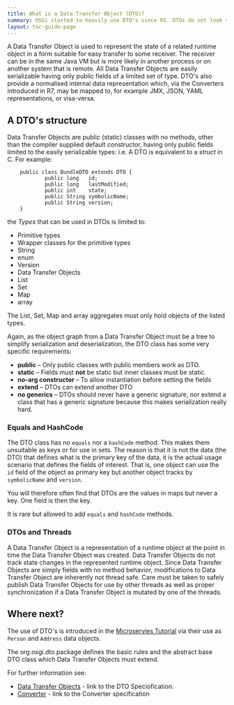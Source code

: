 ```yaml
---
title: What is a Data Transfer Object (DTO)?
summary: OSGi started to heavily use DTO's since R5. DTOs do not look very object oriented, this application note provides the reasoning why DTOs .
layout: toc-guide-page 
---
```


A Data Transfer Object is used to represent the state of a related runtime object in a form suitable for easy transfer to some receiver. The receiver can be in the same Java VM but is more likely in another process or on another system that is remote. All Data Transfer Objects are easily serializable having only public fields of a limited set of type. DTO's also provide a normalised  internal data representation which, via the Converters introduced in R7, may be mapped to, for example JMX, JSON, YAML representations, or visa-versa. 


## A DTO's structure

Data Transfer Objects are public (static) classes with no methods, other than the compiler supplied default constructor, having only public fields limited to the easily serializable types: i.e. A DTO is equivalent to a _struct_ in C.
For example:

        public class BundleDTO extends DTO {
                public long   id;
                public long   lastModified;
                public int    state;
                public String symbolicName;
                public String version;
        }

the _Types_ that can be used in DTOs is limited to:

* Primitive types
* Wrapper classes for the primitive types
* String
* enum
* Version
* Data Transfer Objects
* List
* Set
* Map
* array

The List, Set, Map and array aggregates must only hold objects of the listed types.

Again, as the object graph from a Data Transfer Object must be a tree to simplify serialization and deserialization, the DTO class has some very specific requirements:

* **public** – Only public classes with public members work as DTO. 
* **static** – Fields must **not** be static but inner classes must be static. 
* **no-arg constructor** – To allow instantiation before setting the fields
* **extend** – DTOs can extend another DTO
* **no generics** – DTOs should never have a generic signature, nor extend a class that has a generic signature because this makes serialization really hard.


### Equals and HashCode

The DTO class has no `equals` nor a `hashCode` method. This makes them unsuitable as keys or for use in sets. The reason is that it is not the 
data (the DTO) that defines what is the primary key of the data, it is the actual usage scenario that defines the fields of interest. 
That is, one object can use the `id` field of the object as primary key but another object tracks by `symbolicName` and `version`.

You will therefore often find that DTOs are the values in maps but never a key. One field is then the key.  

It is rare but allowed to add `equals` and `hashCode` methods.


### DTOs and Threads 

A Data Transfer Object is a representation of a runtime object at the point in time the Data Transfer Object was created. Data Transfer Objects do not track state changes in the represented runtime object. Since Data Transfer Objects are simply fields with no method behavior, modifications to Data Transfer Object are inherently not thread safe. Care must be taken to safely publish Data Transfer Objects for use by other threads as well as proper synchronization if a Data Transfer Object is mutated by one of the threads.


## Where next?

The use of DTO's is introduced in the [Microservies Tutorial](../tutorial/030-tutorial_microservice.html) via their use as `Person` and `Address` data objects. 

The org.osgi.dto package defines the basic rules and the abstract base DTO class which Data Transfer Objects must extend. 

For further information see:

* [Data Transfer Objects](https://osgi.org/hudson/job/build.core/lastSuccessfulBuild/artifact/osgi.specs/generated/html/core/framework.dto.html) - link to the DTO Speciofication. 
* [Converter](https://osgi.org/hudson/job/build.cmpn/lastSuccessfulBuild/artifact/osgi.specs/generated/html/cmpn/util.converter.html) - link to the Converter specification

